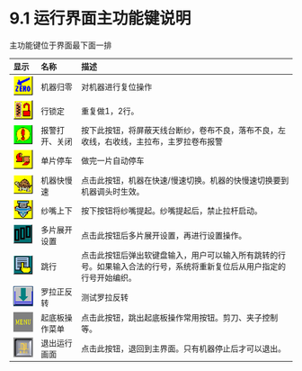 # 9.1 运行界面主功能键说明

主功能键位于界面最下面一排

| **显示** | **名称** | **描述** |
| :--- | :--- | :--- |
| ![](../.gitbook/assets/zero.png) | 机器归零 | 对机器进行复位操作 |
| ![](../.gitbook/assets/hang-suo-ding.png) | 行锁定 | 重复做1，2行。 |
| ![](../.gitbook/assets/bao-jing-da-kai-guan-bi.png) | 报警打开、关闭 | 按下此按钮，将屏蔽天线台断纱，卷布不良，落布不良，左收线，右收线，主拉布，主罗拉卷布报警 |
| ![](../.gitbook/assets/dan-pian-ting-che.png) | 单片停车 | 做完一片自动停车 |
| ![](../.gitbook/assets/ji-qi-kuai-man-su.png) | 机器快慢速 | 点击此按钮，机器在快速/慢速切换。机器的快慢速切换要到机器调头时生效。 |
| ![](../.gitbook/assets/sha-zui-shang-xia.png) | 纱嘴上下 | 按下按钮将纱嘴提起。纱嘴提起后，禁止拉杆启动。 |
| ![](../.gitbook/assets/duo-pian-zhan-kai-she-zhi.png) | 多片展开设置 | 点击此按钮后多片展开设置，再进行设置操作。 |
| ![](../.gitbook/assets/tiao-hang.png) | 跳行 | 点击此按钮后弹出软键盘输入，用户可以输入所有跳转的行号。如果输入合法的行号，系统将重新复位后从用户指定的行号开始编织。 |
| ![](../.gitbook/assets/luo-la-zheng-fan-zhuan.png) | 罗拉正反转 | 测试罗拉反转 |
| ![](../.gitbook/assets/qi-di-ban-cao-zuo-cai-dan.png) | 起底板操作菜单 | 点击此按钮，跳出起底板操作常用按钮。剪刀、夹子控制等。 |
| ![](../.gitbook/assets/tui-chu-yun-hang-hua-mian.png) | 退出运行画面 | 点击此按钮，退回到主界面。只有机器停止后才可以退出。 |

